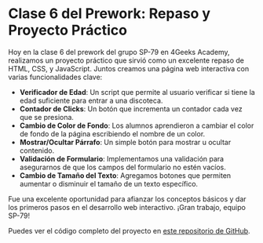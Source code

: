 # Clase 6 del Prework: Repaso y Proyecto Práctico

Hoy en la clase 6 del prework del grupo SP-79 en 4Geeks Academy, realizamos un proyecto práctico que sirvió como un excelente repaso de HTML, CSS, y JavaScript. Juntos creamos una página web interactiva con varias funcionalidades clave:

- **Verificador de Edad**: Un script que permite al usuario verificar si tiene la edad suficiente para entrar a una discoteca.
- **Contador de Clicks**: Un botón que incrementa un contador cada vez que se presiona.
- **Cambio de Color de Fondo**: Los alumnos aprendieron a cambiar el color de fondo de la página escribiendo el nombre de un color.
- **Mostrar/Ocultar Párrafo**: Un simple botón para mostrar u ocultar contenido.
- **Validación de Formulario**: Implementamos una validación para asegurarnos de que los campos del formulario no estén vacíos.
- **Cambio de Tamaño del Texto**: Agregamos botones que permiten aumentar o disminuir el tamaño de un texto específico.

Fue una excelente oportunidad para afianzar los conceptos básicos y dar los primeros pasos en el desarrollo web interactivo. ¡Gran trabajo, equipo SP-79!

Puedes ver el código completo del proyecto en [este repositorio de GitHub](https://github.com/4GeeksAcademy/clase6preworkSP-79).
